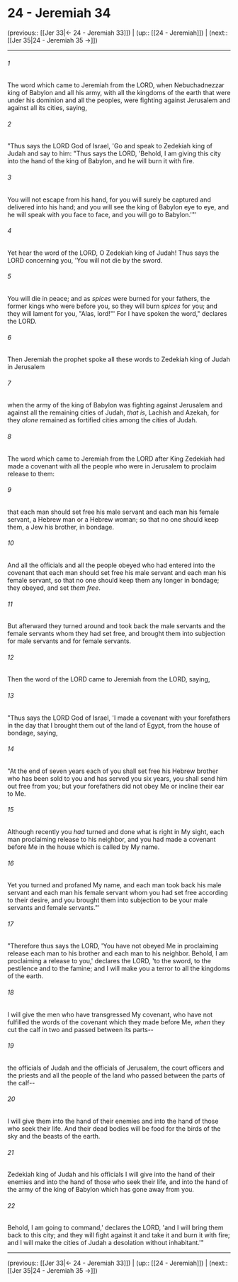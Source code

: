 # 24 - Jeremiah 34

(previous:: [[Jer 33|← 24 - Jeremiah 33]]) | (up:: [[24 - Jeremiah]]) | (next:: [[Jer 35|24 - Jeremiah 35 →]])

***


###### 1 
The word which came to Jeremiah from the LORD, when Nebuchadnezzar king of Babylon and all his army, with all the kingdoms of the earth that were under his dominion and all the peoples, were fighting against Jerusalem and against all its cities, saying, 

###### 2 
"Thus says the LORD God of Israel, 'Go and speak to Zedekiah king of Judah and say to him: "Thus says the LORD, 'Behold, I am giving this city into the hand of the king of Babylon, and he will burn it with fire. 

###### 3 
You will not escape from his hand, for you will surely be captured and delivered into his hand; and you will see the king of Babylon eye to eye, and he will speak with you face to face, and you will go to Babylon.'"' 

###### 4 
Yet hear the word of the LORD, O Zedekiah king of Judah! Thus says the LORD concerning you, 'You will not die by the sword. 

###### 5 
You will die in peace; and as _spices_ were burned for your fathers, the former kings who were before you, so they will burn _spices_ for you; and they will lament for you, "Alas, lord!"' For I have spoken the word," declares the LORD. 

###### 6 
Then Jeremiah the prophet spoke all these words to Zedekiah king of Judah in Jerusalem 

###### 7 
when the army of the king of Babylon was fighting against Jerusalem and against all the remaining cities of Judah, _that is_, Lachish and Azekah, for they _alone_ remained as fortified cities among the cities of Judah. 

###### 8 
The word which came to Jeremiah from the LORD after King Zedekiah had made a covenant with all the people who were in Jerusalem to proclaim release to them: 

###### 9 
that each man should set free his male servant and each man his female servant, a Hebrew man or a Hebrew woman; so that no one should keep them, a Jew his brother, in bondage. 

###### 10 
And all the officials and all the people obeyed who had entered into the covenant that each man should set free his male servant and each man his female servant, so that no one should keep them any longer in bondage; they obeyed, and set _them free_. 

###### 11 
But afterward they turned around and took back the male servants and the female servants whom they had set free, and brought them into subjection for male servants and for female servants. 

###### 12 
Then the word of the LORD came to Jeremiah from the LORD, saying, 

###### 13 
"Thus says the LORD God of Israel, 'I made a covenant with your forefathers in the day that I brought them out of the land of Egypt, from the house of bondage, saying, 

###### 14 
"At the end of seven years each of you shall set free his Hebrew brother who has been sold to you and has served you six years, you shall send him out free from you; but your forefathers did not obey Me or incline their ear to Me. 

###### 15 
Although recently you _had_ turned and done what is right in My sight, each man proclaiming release to his neighbor, and you had made a covenant before Me in the house which is called by My name. 

###### 16 
Yet you turned and profaned My name, and each man took back his male servant and each man his female servant whom you had set free according to their desire, and you brought them into subjection to be your male servants and female servants."' 

###### 17 
"Therefore thus says the LORD, 'You have not obeyed Me in proclaiming release each man to his brother and each man to his neighbor. Behold, I am proclaiming a release to you,' declares the LORD, 'to the sword, to the pestilence and to the famine; and I will make you a terror to all the kingdoms of the earth. 

###### 18 
I will give the men who have transgressed My covenant, who have not fulfilled the words of the covenant which they made before Me, _when_ they cut the calf in two and passed between its parts-- 

###### 19 
the officials of Judah and the officials of Jerusalem, the court officers and the priests and all the people of the land who passed between the parts of the calf-- 

###### 20 
I will give them into the hand of their enemies and into the hand of those who seek their life. And their dead bodies will be food for the birds of the sky and the beasts of the earth. 

###### 21 
Zedekiah king of Judah and his officials I will give into the hand of their enemies and into the hand of those who seek their life, and into the hand of the army of the king of Babylon which has gone away from you. 

###### 22 
Behold, I am going to command,' declares the LORD, 'and I will bring them back to this city; and they will fight against it and take it and burn it with fire; and I will make the cities of Judah a desolation without inhabitant.'"

***

(previous:: [[Jer 33|← 24 - Jeremiah 33]]) | (up:: [[24 - Jeremiah]]) | (next:: [[Jer 35|24 - Jeremiah 35 →]])
